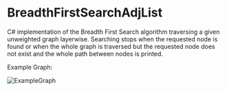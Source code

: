 # BreadthFirstSearchAdjList

C# implementation of the Breadth First Search algorithm traversing a given unweighted graph layerwise. Searching stops when the requested node is found or when the whole graph is traversed but the requested node does not exist and the whole path between nodes is printed.

Example Graph:

![ExampleGraph](https://user-images.githubusercontent.com/85912766/154873073-3cf8de43-735b-4b34-9bbb-be78af84e24a.png)

